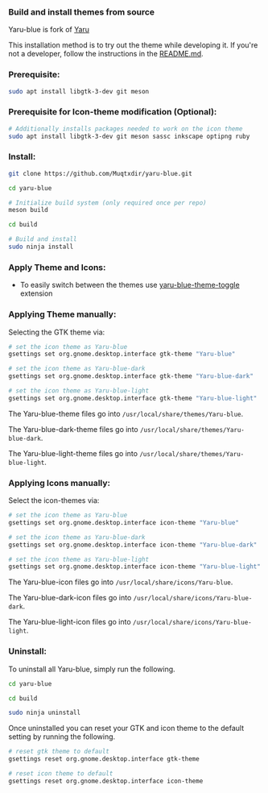 ### Build and install themes from source

Yaru-blue is fork of [Yaru](https://github.com/ubuntu/yaru)

This installation method is to try out the theme while developing it. If you're not a developer, follow the instructions in the [README.md](./README.md).

### Prerequisite:
```bash
sudo apt install libgtk-3-dev git meson 
```
### Prerequisite for Icon-theme modification (Optional):
```bash
# Additionally installs packages needed to work on the icon theme
sudo apt install libgtk-3-dev git meson sassc inkscape optipng ruby
```

### Install:

```bash
git clone https://github.com/Muqtxdir/yaru-blue.git

cd yaru-blue

# Initialize build system (only required once per repo)
meson build

cd build

# Build and install
sudo ninja install
```
### Apply Theme and Icons:
- To easily switch between the themes use [yaru-blue-theme-toggle](https://github.com/Muqtxdir/yaru-blue-theme-toggle) extension



### Applying Theme manually:

Selecting the GTK theme via:

```bash
# set the icon theme as Yaru-blue
gsettings set org.gnome.desktop.interface gtk-theme "Yaru-blue"
```

```bash
# set the icon theme as Yaru-blue-dark
gsettings set org.gnome.desktop.interface gtk-theme "Yaru-blue-dark"
```

```bash
# set the icon theme as Yaru-blue-light
gsettings set org.gnome.desktop.interface gtk-theme "Yaru-blue-light"
```
The Yaru-blue-theme files go into `/usr/local/share/themes/Yaru-blue`.

The Yaru-blue-dark-theme files go into `/usr/local/share/themes/Yaru-blue-dark`.

The Yaru-blue-light-theme files go into `/usr/local/share/themes/Yaru-blue-light`.


### Applying Icons manually:

Select the icon-themes via:
```bash
# set the icon theme as Yaru-blue
gsettings set org.gnome.desktop.interface icon-theme "Yaru-blue"
```

```bash
# set the icon theme as Yaru-blue-dark
gsettings set org.gnome.desktop.interface icon-theme "Yaru-blue-dark"
```

```bash
# set the icon theme as Yaru-blue-light
gsettings set org.gnome.desktop.interface icon-theme "Yaru-blue-light"
```

The Yaru-blue-icon files go into `/usr/local/share/icons/Yaru-blue`.

The Yaru-blue-dark-icon files go into `/usr/local/share/icons/Yaru-blue-dark`.

The Yaru-blue-light-icon files go into `/usr/local/share/icons/Yaru-blue-light`.

### Uninstall:

To uninstall all Yaru-blue, simply run the following.

```bash
cd yaru-blue

cd build

sudo ninja uninstall
```

Once uninstalled you can reset your GTK and icon theme to the default setting by running the following.

```bash
# reset gtk theme to default
gsettings reset org.gnome.desktop.interface gtk-theme

# reset icon theme to default
gsettings reset org.gnome.desktop.interface icon-theme

```
